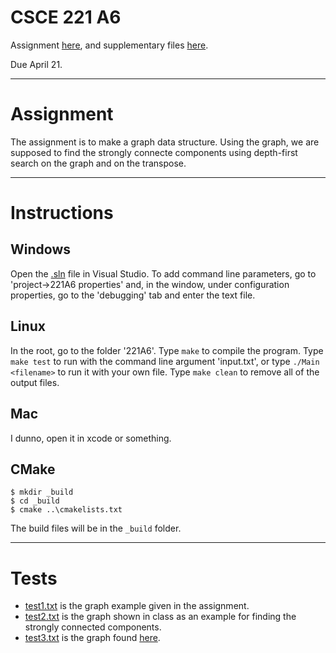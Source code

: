 # CSCE 221 A6
Assignment [here](https://www.dropbox.com/s/vfoyy1ye5c5xkyi/221-16a-A6.pdf?dl=0), 
and supplementary files [here](https://www.dropbox.com/sh/rcykbptpvj9og7n/AADdbkxw-lxc0gcjXpwOeh90a?dl=0).

Due April 21.

---
# Assignment
The assignment is to make a graph data structure.
Using the graph, we are supposed to find the strongly connecte components using
depth-first search on the graph and on the transpose.

---

# Instructions

## Windows
Open the [.sln](https://bitbucket.org/gaikema/csce221-a6/src/983578edd3dae28726b37fc0e60ca098925fafb4/221A6.sln?at=master&fileviewer=file-view-default) file in Visual Studio.
To add command line parameters, go to 'project->221A6 properties' and, in the window, under configuration properties, 
go to the 'debugging' tab and enter the text file.

## Linux
In the root, go to the folder '221A6'.
Type `make` to compile the program.
Type `make test` to run with the command line argument 'input.txt',
or type	`./Main <filename>` to run it with your own file.
Type `make clean` to remove all of the output files.

## Mac
I dunno, open it in xcode or something.

## CMake
```
$ mkdir _build
$ cd _build
$ cmake ..\cmakelists.txt
```
The build files will be in the `_build` folder.

---

# Tests
* [test1.txt](https://bitbucket.org/gaikema/csce221-a6/src/41209edfb34d93d6df8f381c5e0af4cc4e433666/221A6/test1.txt?at=master&fileviewer=file-view-default)
is the graph example given in the assignment.
* [test2.txt](https://bitbucket.org/gaikema/csce221-a6/src/41209edfb34d93d6df8f381c5e0af4cc4e433666/221A6/test2.txt?at=master&fileviewer=file-view-default)
is the graph shown in class as an example for finding the strongly connected components.
* [test3.txt](https://bitbucket.org/gaikema/csce221-a6/src/41209edfb34d93d6df8f381c5e0af4cc4e433666/221A6/test3.txt?at=master&fileviewer=file-view-default)
is the graph found [here](http://courses.cs.tamu.edu/teresa/cpsc211/BFS-DFS/DFS/DFS.html).
